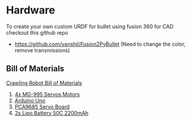 # Hardware

 To create your own custom URDF for bullet using fusion 360 for CAD checkout this github repo

 * https://github.com/yanshil/Fusion2PyBullet (Need to change the color, remove transmissions)

## Bill of Materials
 
 [Crawling Robot Bill of Materials](https://docs.google.com/spreadsheets/d/1Qh913g_B4fr31vWqntHaWgeFabi9nsJZdBvG8iXUXsA/edit?usp=sharing)

 1. [4x MG-995 Servos Motors](https://amzn.to/4dJvymz)
 2. [Arduino Uno](https://amzn.to/487Hr4Q)
 3. [PCA9685 Servo Board](https://amzn.to/3Nohsw9)
 4. [2s Lipo Battery 50C 2200mAh](https://amzn.to/3YlSpQM)


